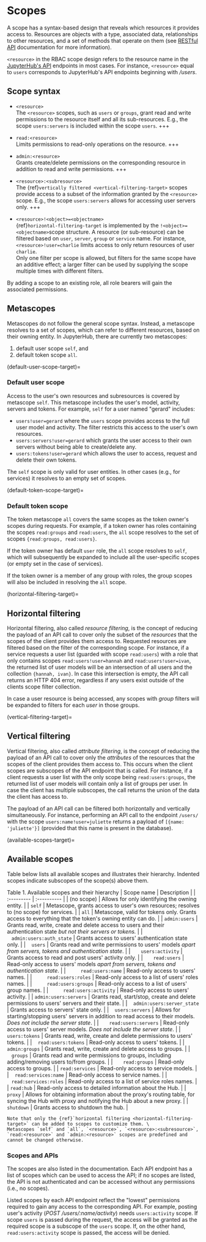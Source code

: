 # Scopes

A scope has a syntax-based design that reveals which resources it provides access to. Resources are objects with a type, associated data, relationships to other resources, and a set of methods that operate on them (see [RESTful API](https://restful-api-design.readthedocs.io/en/latest/resources.html) documentation for more information).

`<resource>` in the RBAC scope design refers to the resource name in the [JupyterHub's API](../reference/rest-api.rst) endpoints in most cases. For instance, `<resource>` equal to `users` corresponds to JupyterHub's API endpoints beginning with _/users_.

## Scope syntax

- `<resource>` \
  The `<resource>` scopes, such as `users` or `groups`, grant read and write permissions to the resource itself and all its sub-resources. E.g., the scope `users:servers` is included within the scope `users`.
  +++

- `read:<resource>` \
  Limits permissions to read-only operations on the resource.
  +++

- `admin:<resource>` \
  Grants create/delete permissions on the corresponding resource in addition to read and write permissions.
  +++

- `<resource>:<subresource>` \
  The {ref}`vertically filtered <vertical-filtering-target>` scopes provide access to a subset of the information granted by the `<resource>` scope. E.g., the scope `users:servers` allows for accessing user servers only.
  +++

- `<resource>!<object>=<objectname>` \
  {ref}`horizontal-filtering-target` is implemented by the `!<object>=<objectname>`scope structure. A resource (or sub-resource) can be filtered based on `user`, `server`, `group` or `service` name. For instance, `<resource>!user=charlie` limits access to only return resources of user `charlie`. \
  Only one filter per scope is allowed, but filters for the same scope have an additive effect; a larger filter can be used by supplying the scope multiple times with different filters.

By adding a scope to an existing role, all role bearers will gain the associated permissions.

## Metascopes

Metascopes do not follow the general scope syntax. Instead, a metascope resolves to a set of scopes, which can refer to different resources, based on their owning entity. In JupyterHub, there are currently two metascopes:

1. default user scope `self`, and
2. default token scope `all`.

(default-user-scope-target)=

### Default user scope

Access to the user's own resources and subresources is covered by metascope `self`. This metascope includes the user's model, activity, servers and tokens. For example, `self` for a user named "gerard" includes:

- `users!user=gerard` where the `users` scope provides access to the full user model and activity. The filter restricts this access to the user's own resources.
- `users:servers!user=gerard` which grants the user access to their own servers without being able to create/delete any.
- `users:tokens!user=gerard` which allows the user to access, request and delete their own tokens.

The `self` scope is only valid for user entities. In other cases (e.g., for services) it resolves to an empty set of scopes.

(default-token-scope-target)=

### Default token scope

The token metascope `all` covers the same scopes as the token owner's scopes during requests. For example, if a token owner has roles containing the scopes `read:groups` and `read:users`, the `all` scope resolves to the set of scopes `{read:groups, read:users}`.

If the token owner has default `user` role, the `all` scope resolves to `self`, which will subsequently be expanded to include all the user-specific scopes (or empty set in the case of services).

If the token owner is a member of any group with roles, the group scopes will also be included in resolving the `all` scope.

(horizontal-filtering-target)=

## Horizontal filtering

Horizontal filtering, also called _resource filtering_, is the concept of reducing the payload of an API call to cover only the subset of the _resources_ that the scopes of the client provides them access to.
Requested resources are filtered based on the filter of the corresponding scope. For instance, if a service requests a user list (guarded with scope `read:users`) with a role that only contains scopes `read:users!user=hannah` and `read:users!user=ivan`, the returned list of user models will be an intersection of all users and the collection `{hannah, ivan}`. In case this intersection is empty, the API call returns an HTTP 404 error, regardless if any users exist outside of the clients scope filter collection.

In case a user resource is being accessed, any scopes with _group_ filters will be expanded to filters for each _user_ in those groups.

(vertical-filtering-target)=

## Vertical filtering

Vertical filtering, also called _attribute filtering_, is the concept of reducing the payload of an API call to cover only the _attributes_ of the resources that the scopes of the client provides them access to. This occurs when the client scopes are subscopes of the API endpoint that is called.
For instance, if a client requests a user list with the only scope being `read:users:groups`, the returned list of user models will contain only a list of groups per user.
In case the client has multiple subscopes, the call returns the union of the data the client has access to.

The payload of an API call can be filtered both horizontally and vertically simultaneously. For instance, performing an API call to the endpoint `/users/` with the scope `users:name!user=juliette` returns a payload of `[{name: 'juliette'}]` (provided that this name is present in the database).

(available-scopes-target)=

## Available scopes

Table below lists all available scopes and illustrates their hierarchy. Indented scopes indicate subscopes of the scope(s) above them.

Table 1. Available scopes and their hierarchy
| Scope name | Description |
| :--------- | :---------- |
| (no scope) | Allows for only identifying the owning entity. |
| `self` | Metascope, grants access to user's own resources; resolves to (no scope) for services. |
| `all` | Metascope, valid for tokens only. Grants access to everything that the token's owning entity can do. |
| `admin:users` | Grants read, write, create and delete access to users and their authentication state _but not their servers or tokens._ |
| &nbsp;&nbsp;&nbsp;`admin:users:auth_state` | Grants access to users' authentication state only. |
| &nbsp;&nbsp;&nbsp;`users` | Grants read and write permissions to users' models _apart from servers, tokens and authentication state_. |
| &nbsp;&nbsp;&nbsp;&nbsp;&nbsp;&nbsp;`users:activity` | Grants access to read and post users' activity only. |
| &nbsp;&nbsp;&nbsp;&nbsp;&nbsp;&nbsp;`read:users` | Read-only access to users' models _apart from servers, tokens and authentication state_. |
| &nbsp;&nbsp;&nbsp;&nbsp;&nbsp;&nbsp;&nbsp;&nbsp;&nbsp;`read:users:name` | Read-only access to users' names. |
| &nbsp;&nbsp;&nbsp;&nbsp;&nbsp;&nbsp;&nbsp;&nbsp;&nbsp;`read:users:roles` | Read-only access to a list of users' roles names. |
| &nbsp;&nbsp;&nbsp;&nbsp;&nbsp;&nbsp;&nbsp;&nbsp;&nbsp;`read:users:groups` | Read-only access to a list of users' group names. |
| &nbsp;&nbsp;&nbsp;&nbsp;&nbsp;&nbsp;&nbsp;&nbsp;&nbsp;`read:users:activity` | Read-only access to users' activity. |
| `admin:users:servers` | Grants read, start/stop, create and delete permissions to users' servers and their state. |
| &nbsp;&nbsp;&nbsp;`admin:users:server_state` | Grants access to servers' state only. |
| &nbsp;&nbsp;&nbsp;`users:servers` | Allows for starting/stopping users' servers in addition to read access to their models. _Does not include the server state_. |
| &nbsp;&nbsp;&nbsp;&nbsp;&nbsp;&nbsp;`read:users:servers` | Read-only access to users' server models. _Does not include the server state_. |
| `users:tokens` | Grants read, write, create and delete permissions to users' tokens. |
| &nbsp;&nbsp;&nbsp;`read:users:tokens` | Read-only access to users' tokens. |
| `admin:groups` | Grants read, write, create and delete access to groups. |
| &nbsp;&nbsp;&nbsp;`groups` | Grants read and write permissions to groups, including adding/removing users to/from groups. |
| &nbsp;&nbsp;&nbsp;&nbsp;&nbsp;&nbsp;`read:groups` | Read-only access to groups. |
| `read:services` | Read-only access to service models. |
| &nbsp;&nbsp;&nbsp;`read:services:name` | Read-only access to service names. |
| &nbsp;&nbsp;&nbsp;`read:services:roles` | Read-only access to a list of service roles names. |
| `read:hub` | Read-only access to detailed information about the Hub. |
| `proxy` | Allows for obtaining information about the proxy's routing table, for syncing the Hub with proxy and notifying the Hub about a new proxy. |
| `shutdown` | Grants access to shutdown the hub. |

```{Caution}
Note that only the {ref}`horizontal filtering <horizontal-filtering-target>` can be added to scopes to customize them. \
Metascopes `self` and `all`, `<resource>`, `<resource>:<subresource>`, `read:<resource>` and `admin:<resource>` scopes are predefined and cannot be changed otherwise.
```

### Scopes and APIs

The scopes are also listed in the [](../reference/rest-api.rst) documentation. Each API endpoint has a list of scopes which can be used to access the API; if no scopes are listed, the API is not authenticated and can be accessed without any permissions (i.e., no scopes).

Listed scopes by each API endpoint reflect the "lowest" permissions required to gain any access to the corresponding API. For example, posting user's activity (_POST /users/:name/activity_) needs `users:activity` scope. If scope `users` is passed during the request, the access will be granted as the required scope is a subscope of the `users` scope. If, on the other hand, `read:users:activity` scope is passed, the access will be denied.
